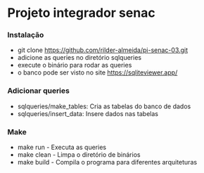 # Projeto integrador senac

### Instalação

- git clone https://github.com/rilder-almeida/pi-senac-03.git
- adicione as queries no diretório sqlqueries
- execute o binário para rodar as queries
- o banco pode ser visto no site https://sqliteviewer.app/

### Adicionar queries

- sqlqueries/make_tables: Cria as tabelas do banco de dados
- sqlqueries/insert_data: Insere dados nas tabelas

### Make

- make run - Executa as queries
- make clean - Limpa o diretório de binários
- make build - Compila o programa para diferentes arquiteturas
